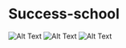 # Success-school

![Alt Text](scrn-240215-2134-03.png)
![Alt Text](scrn-240215-2134-24.png)
![Alt Text](scrn-240215-2134-55.png)


